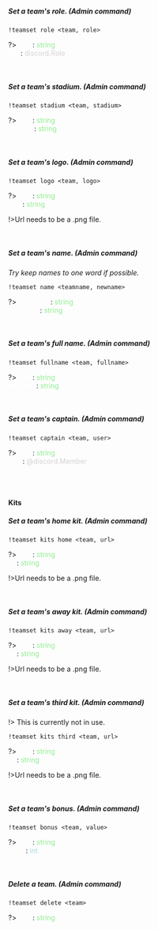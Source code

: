 <!-- ## Teamset -->
##### Set a team's role. _(Admin command)_

    !teamset role <team, role>

?><span style="color:white">team</span>: <span style="color:lightgreen">string</span><br>
<span style="color:white">role</span>: <span style="color:lightgrey">discord.Role</span>

<br>

##### Set a team's stadium. _(Admin command)_

    !teamset stadium <team, stadium>

?><span style="color:white">team</span>: <span style="color:lightgreen">string</span><br>
<span style="color:white">stadium</span>: <span style="color:lightgreen">string</span>

<br>

##### Set a team's logo. _(Admin command)_

    !teamset logo <team, logo>

?><span style="color:white">team</span>: <span style="color:lightgreen">string</span><br>
<span style="color:white">logo</span>: <span style="color:lightgreen">string</span>

!>Url needs to be a .png file.

<br>

##### Set a team's name. _(Admin command)_
_Try keep names to one word if possible._

    !teamset name <teamname, newname>

?><span style="color:white">teamname</span>: <span style="color:lightgreen">string</span><br>
<span style="color:white">newname</span>: <span style="color:lightgreen">string</span>

<br>

##### Set a team's full name. _(Admin command)_

    !teamset fullname <team, fullname>

?><span style="color:white">team</span>: <span style="color:lightgreen">string</span><br>
<span style="color:white">fullname</span>: <span style="color:lightgreen">string</span>

<br>

##### Set a team's captain. _(Admin command)_

    !teamset captain <team, user>

?><span style="color:white">team</span>: <span style="color:lightgreen">string</span><br>
<span style="color:white">user</span>: <span style="color:lightgrey">@discord.Member</span>

<br><br>

#### Kits
##### Set a team's home kit. _(Admin command)_

    !teamset kits home <team, url>

?><span style="color:white">team</span>: <span style="color:lightgreen">string</span><br>
<span style="color:white">url</span>: <span style="color:lightgreen">string</span>

!>Url needs to be a .png file.

<br>

##### Set a team's away kit. _(Admin command)_

    !teamset kits away <team, url>

?><span style="color:white">team</span>: <span style="color:lightgreen">string</span><br>
<span style="color:white">url</span>: <span style="color:lightgreen">string</span>

!>Url needs to be a .png file.

<br>

##### Set a team's third kit. _(Admin command)_
!> This is currently not in use.

    !teamset kits third <team, url>

?><span style="color:white">team</span>: <span style="color:lightgreen">string</span><br>
<span style="color:white">url</span>: <span style="color:lightgreen">string</span>

!>Url needs to be a .png file.

<br>

##### Set a team's bonus. _(Admin command)_

    !teamset bonus <team, value>

?><span style="color:white">team</span>: <span style="color:lightgreen">string</span><br>
<span style="color:white">value</span>: <span style="color:lightblue">int</span>

<br>

##### Delete a team. _(Admin command)_

    !teamset delete <team>

?><span style="color:white">team</span>: <span style="color:lightgreen">string</span>